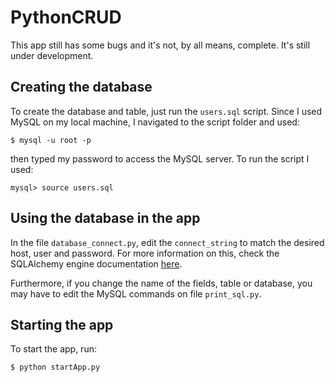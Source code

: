# PythonCRUD

This app still has some bugs and it's not, by all means, complete. It's still under development.

## Creating the database

To create the database and table, just run the `users.sql` script. Since I used MySQL on my local machine, I navigated to the script folder and used:
```
$ mysql -u root -p
```
then typed my password to access the MySQL server. To run the script I used:
```
mysql> source users.sql
```

## Using the database in the app

In the file `database_connect.py`, edit the `connect_string` to match the desired host, user and password. For more information on this, check the SQLAlchemy engine documentation [here](https://docs.sqlalchemy.org/en/latest/core/engines.html).

Furthermore, if you change the name of the fields, table or database, you may have to edit the MySQL commands on file `print_sql.py`.

## Starting the app

To start the app, run:
```shell
$ python startApp.py
```
